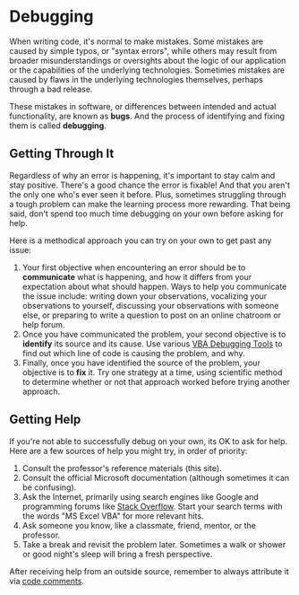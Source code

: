# Debugging

When writing code, it's normal to make mistakes. Some mistakes are caused by simple typos, or "syntax errors", while others may result from broader misunderstandings or oversights about the logic of our application or the capabilities of the underlying technologies. Sometimes mistakes are caused by flaws in the underlying technologies themselves, perhaps through a bad release.

These mistakes in software, or differences between intended and actual functionality, are known as **bugs**. And the process of identifying and fixing them is called **debugging**.

## Getting Through It

Regardless of why an error is happening, it's important to stay calm and stay positive. There's a good chance the error is fixable! And that you aren't the only one who's ever seen it before. Plus, sometimes struggling through a tough problem can make the learning process more rewarding. That being said, don't spend too much time debugging on your own before asking for help.

Here is a methodical approach you can try on your own to get past any issue:

  1. Your first objective when encountering an error should be to **communicate** what is happening, and how it differs from your expectation about what should happen. Ways to help you communicate the issue include: writing down your observations, vocalizing your observations to yourself, discussing your observations with someone else, or preparing to write a question to post on an online chatroom or help forum.
  2. Once you have communicated the problem, your second objective is to **identify** its source and its cause. Use various [VBA Debugging Tools](/notes/visual-basic/debugging.md) to find out which line of code is causing the problem, and why.
  3. Finally, once you have identified the source of the problem, your objective is to **fix** it. Try one strategy at a time, using scientific method to determine whether or not that approach worked before trying another approach.

## Getting Help

If you're not able to successfully debug on your own, its OK to ask for help. Here are a few sources of help you might try, in order of priority:

  1. Consult the professor's reference materials (this site).
  2. Consult the official Microsoft documentation (although sometimes it can be confusing).
  3. Ask the Internet, primarily using search engines like Google and programming forums like [Stack Overflow](https://stackoverflow.com/). Start your search terms with the words "MS Excel VBA" for more relevant hits.
  4. Ask someone you know, like a classmate, friend, mentor, or the professor.
  5. Take a break and revisit the problem later. Sometimes a walk or shower or good night's sleep will bring a fresh perspective.

After receiving help from an outside source, remember to always attribute it via [code comments](/notes/visual-basic/comments.md).
